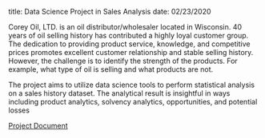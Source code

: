 title: Data Science Project in Sales Analysis
date: 02/23/2020

Corey Oil, LTD. is an oil distributor/wholesaler located in Wisconsin. 40 years of oil selling history has contributed a highly loyal customer group. The dedication to providing product service, knowledge, and competitive prices promotes excellent customer relationship and stable selling history. However, the challenge is to identify the strength of the products. For example, what type of oil is selling and what products are not.


The project aims to utilize data science tools to perform statistical analysis on a sales history dataset. The analytical result is insightful in ways including product analytics, solvency analytics, opportunities, and potential losses



<a href="https://github.com/ygeszvain/projects/blob/master/Data%20Science%20Project_Sales%20Analysis.docx">Project Document</a><a></a>
